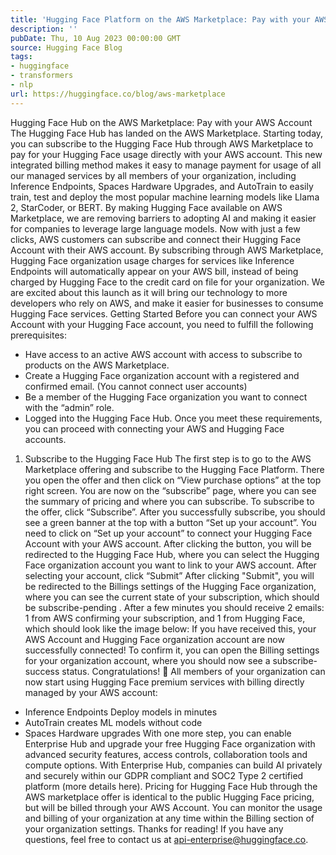 ```yaml
---
title: 'Hugging Face Platform on the AWS Marketplace: Pay with your AWS Account'
description: ''
pubDate: Thu, 10 Aug 2023 00:00:00 GMT
source: Hugging Face Blog
tags:
- huggingface
- transformers
- nlp
url: https://huggingface.co/blog/aws-marketplace
---
```


Hugging Face Hub on the AWS Marketplace: Pay with your AWS Account
The Hugging Face Hub has landed on the AWS Marketplace. Starting today, you can subscribe to the Hugging Face Hub through AWS Marketplace to pay for your Hugging Face usage directly with your AWS account. This new integrated billing method makes it easy to manage payment for usage of all our managed services by all members of your organization, including Inference Endpoints, Spaces Hardware Upgrades, and AutoTrain to easily train, test and deploy the most popular machine learning models like Llama 2, StarCoder, or BERT.
By making Hugging Face available on AWS Marketplace, we are removing barriers to adopting AI and making it easier for companies to leverage large language models. Now with just a few clicks, AWS customers can subscribe and connect their Hugging Face Account with their AWS account.
By subscribing through AWS Marketplace, Hugging Face organization usage charges for services like Inference Endpoints will automatically appear on your AWS bill, instead of being charged by Hugging Face to the credit card on file for your organization.
We are excited about this launch as it will bring our technology to more developers who rely on AWS, and make it easier for businesses to consume Hugging Face services.
Getting Started
Before you can connect your AWS Account with your Hugging Face account, you need to fulfill the following prerequisites:
- Have access to an active AWS account with access to subscribe to products on the AWS Marketplace.
- Create a Hugging Face organization account with a registered and confirmed email. (You cannot connect user accounts)
- Be a member of the Hugging Face organization you want to connect with the “admin” role.
- Logged into the Hugging Face Hub.
Once you meet these requirements, you can proceed with connecting your AWS and Hugging Face accounts.
1. Subscribe to the Hugging Face Hub
The first step is to go to the AWS Marketplace offering and subscribe to the Hugging Face Platform. There you open the offer and then click on “View purchase options” at the top right screen.
You are now on the “subscribe” page, where you can see the summary of pricing and where you can subscribe. To subscribe to the offer, click “Subscribe”.
After you successfully subscribe, you should see a green banner at the top with a button “Set up your account”. You need to click on “Set up your account” to connect your Hugging Face Account with your AWS account.
After clicking the button, you will be redirected to the Hugging Face Hub, where you can select the Hugging Face organization account you want to link to your AWS account. After selecting your account, click “Submit”
After clicking "Submit", you will be redirected to the Billings settings of the Hugging Face organization, where you can see the current state of your subscription, which should be subscribe-pending
.
After a few minutes you should receive 2 emails: 1 from AWS confirming your subscription, and 1 from Hugging Face, which should look like the image below:
If you have received this, your AWS Account and Hugging Face organization account are now successfully connected!
To confirm it, you can open the Billing settings for your organization account, where you should now see a subscribe-success
status.
Congratulations! 🥳 All members of your organization can now start using Hugging Face premium services with billing directly managed by your AWS account:
- Inference Endpoints Deploy models in minutes
- AutoTrain creates ML models without code
- Spaces Hardware upgrades
With one more step, you can enable Enterprise Hub and upgrade your free Hugging Face organization with advanced security features, access controls, collaboration tools and compute options. With Enterprise Hub, companies can build AI privately and securely within our GDPR compliant and SOC2 Type 2 certified platform (more details here).
Pricing for Hugging Face Hub through the AWS marketplace offer is identical to the public Hugging Face pricing, but will be billed through your AWS Account. You can monitor the usage and billing of your organization at any time within the Billing section of your organization settings.
Thanks for reading! If you have any questions, feel free to contact us at api-enterprise@huggingface.co.